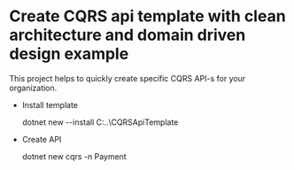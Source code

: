 # Create CQRS api template with clean architecture and domain driven design example

This project helps to quickly create specific CQRS API-s for your organization.

- Install template

  dotnet new --install C:\..\CQRSApiTemplate


- Create API

  dotnet new cqrs -n Payment
